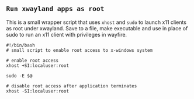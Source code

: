 ## `Run xwayland apps as root`

This is a small wrapper script that uses `xhost` and `sudo` to launch x11 clients as root under xwayland. Save to a file, make executable and use in place of sudo to run an x11 client with privileges in wayfire.

```
#!/bin/bash
# small script to enable root access to x-windows system

# enable root access
xhost +SI:localuser:root

sudo -E $@

# disable root access after application terminates
xhost -SI:localuser:root

```